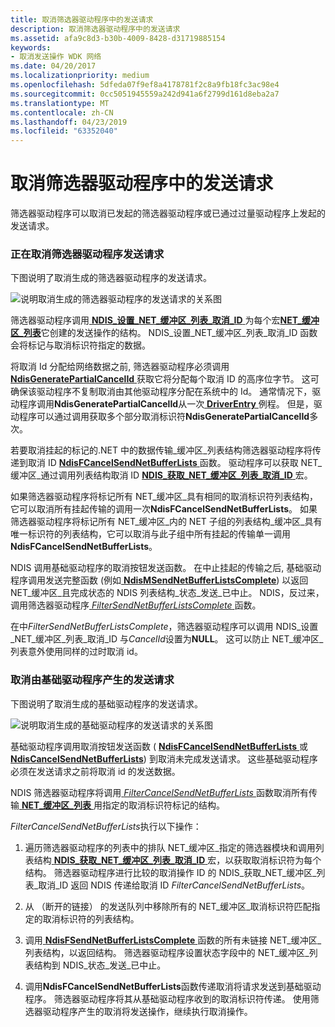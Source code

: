 ```yaml
---
title: 取消筛选器驱动程序中的发送请求
description: 取消筛选器驱动程序中的发送请求
ms.assetid: afa9c8d3-b30b-4009-8428-d31719885154
keywords:
- 取消发送操作 WDK 网络
ms.date: 04/20/2017
ms.localizationpriority: medium
ms.openlocfilehash: 5dfeda07f9ef8a4178781f2c8a9fb18fc3ac98e4
ms.sourcegitcommit: 0cc5051945559a242d941a6f2799d161d8eba2a7
ms.translationtype: MT
ms.contentlocale: zh-CN
ms.lasthandoff: 04/23/2019
ms.locfileid: "63352040"
---
```

# <a name="canceling-a-send-request-in-a-filter-driver"></a>取消筛选器驱动程序中的发送请求





筛选器驱动程序可以取消已发起的筛选器驱动程序或已通过过量驱动程序上发起的发送请求。

### <a name="canceling-filter-driver-send-requests"></a>正在取消筛选器驱动程序发送请求

下图说明了取消生成的筛选器驱动程序的发送请求。

![说明取消生成的筛选器驱动程序的发送请求的关系图](images/filtercancelsend.png)

筛选器驱动程序调用[ **NDIS\_设置\_NET\_缓冲区\_列表\_取消\_ID** ](https://msdn.microsoft.com/library/windows/hardware/ff567299)为每个宏[**NET\_缓冲区\_列表**](https://msdn.microsoft.com/library/windows/hardware/ff568388)它创建的发送操作的结构。 NDIS\_设置\_NET\_缓冲区\_列表\_取消\_ID 函数会将标记与取消标识符指定的数据。

将取消 Id 分配给网络数据之前, 筛选器驱动程序必须调用[ **NdisGeneratePartialCancelId** ](https://msdn.microsoft.com/library/windows/hardware/ff562623)获取它将分配每个取消 ID 的高序位字节。 这可确保该驱动程序不复制取消由其他驱动程序分配在系统中的 Id。 通常情况下，驱动程序调用**NdisGeneratePartialCancelId**从一次[ **DriverEntry** ](https://msdn.microsoft.com/library/windows/hardware/ff544113)例程。 但是，驱动程序可以通过调用获取多个部分取消标识符**NdisGeneratePartialCancelId**多次。

若要取消挂起的标记的.NET 中的数据传输\_缓冲区\_列表结构筛选器驱动程序将传递到取消 ID [ **NdisFCancelSendNetBufferLists** ](https://msdn.microsoft.com/library/windows/hardware/ff561794)函数。 驱动程序可以获取 NET\_缓冲区\_通过调用列表结构取消 ID [ **NDIS\_获取\_NET\_缓冲区\_列表\_取消\_ID** ](https://msdn.microsoft.com/library/windows/hardware/ff565683)宏。

如果筛选器驱动程序将标记所有 NET\_缓冲区\_具有相同的取消标识符列表结构，它可以取消所有挂起传输的调用一次**NdisFCancelSendNetBufferLists**。 如果筛选器驱动程序将标记所有 NET\_缓冲区\_内的 NET 子组的列表结构\_缓冲区\_具有唯一标识符的列表结构，它可以取消与此子组中所有挂起的传输单一调用**NdisFCancelSendNetBufferLists**。

NDIS 调用基础驱动程序的取消按钮发送函数。 在中止挂起的传输之后, 基础驱动程序调用发送完整函数 (例如[ **NdisMSendNetBufferListsComplete**](https://msdn.microsoft.com/library/windows/hardware/ff563668)) 以返回 NET\_缓冲区\_且完成状态的 NDIS 列表结构\_状态\_发送\_已中止。 NDIS，反过来，调用筛选器驱动程序[ *FilterSendNetBufferListsComplete* ](https://msdn.microsoft.com/library/windows/hardware/ff549967)函数。

在中*FilterSendNetBufferListsComplete*，筛选器驱动程序可以调用 NDIS\_设置\_NET\_缓冲区\_列表\_取消\_ID 与*CancelId*设置为**NULL**。 这可以防止 NET\_缓冲区\_列表意外使用同样的过时取消 id。

### <a name="canceling-send-requests-originated-by-overlying-drivers"></a>取消由基础驱动程序产生的发送请求

下图说明了取消生成的基础驱动程序的发送请求。

![说明取消生成的基础驱动程序的发送请求的关系图](images/cancelfiltersend.png)

基础驱动程序调用取消按钮发送函数 ( [ **NdisFCancelSendNetBufferLists** ](https://msdn.microsoft.com/library/windows/hardware/ff561794)或[ **NdisCancelSendNetBufferLists**](https://msdn.microsoft.com/library/windows/hardware/ff561623)) 到取消未完成发送请求。 这些基础驱动程序必须在发送请求之前将取消 id 的发送数据。

NDIS 筛选器驱动程序将调用[ *FilterCancelSendNetBufferLists* ](https://msdn.microsoft.com/library/windows/hardware/ff549915)函数取消所有传输[ **NET\_缓冲区\_列表** ](https://msdn.microsoft.com/library/windows/hardware/ff568388)用指定的取消标识符标记的结构。

*FilterCancelSendNetBufferLists*执行以下操作：

1.  遍历筛选器驱动程序的列表中的排队 NET\_缓冲区\_指定的筛选器模块和调用列表结构[ **NDIS\_获取\_NET\_缓冲区\_列表\_取消\_ID** ](https://msdn.microsoft.com/library/windows/hardware/ff565683)宏，以获取取消标识符为每个结构。 筛选器驱动程序进行比较的取消操作 ID 的 NDIS\_获取\_NET\_缓冲区\_列表\_取消\_ID 返回 NDIS 传递给取消 ID *FilterCancelSendNetBufferLists*。

2.  从 （断开的链接） 的发送队列中移除所有的 NET\_缓冲区\_取消标识符匹配指定的取消标识符的列表结构。

3.  调用[ **NdisFSendNetBufferListsComplete** ](https://msdn.microsoft.com/library/windows/hardware/ff562618)函数的所有未链接 NET\_缓冲区\_列表结构，以返回结构。 筛选器驱动程序设置状态字段中的 NET\_缓冲区\_列表结构到 NDIS\_状态\_发送\_已中止。

4.  调用**NdisFCancelSendNetBufferLists**函数传递取消将请求发送到基础驱动程序。 筛选器驱动程序将其从基础驱动程序收到的取消标识符传递。 使用筛选器驱动程序产生的取消将发送操作，继续执行取消操作。

 

 





